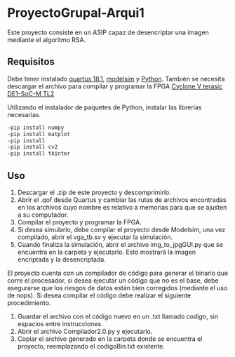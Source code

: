 # ProyectoGrupal-Arqui1
Este proyecto consiste en un ASIP capaz de desencriptar una imagen mediante el algoritmo RSA.

## Requisitos

Debe tener instalado [quartus 18.1](https://www.intel.com/content/www/us/en/programmable/downloads/download-center.html), [modelsim](https://www.intel.com/content/www/us/en/software/programmable/quartus-prime/model-sim.html) y [Python](https://www.python.org/downloads/). También se necesita descargar el archivo para compilar y programar la FPGA [Cyclone V terasic DE1-SoC-M TL2](https://www.intel.com/content/www/us/en/programmable/downloads/download-center.html) 

Utilizando el instalador de paquetes de Python, instalar las librerías necesarias.

```bash
-pip install numpy
-pip install matplot
-pip install 
-pip install cv2 
-pip install tkinter
```

## Uso
1. Descargar el .zip de este proyecto y descomprimirlo.
2. Abrir el .qof desde Quartus y cambiar las rutas de archivos encontradas en los archivos cuyo nombre es relativo a memorias para que se ajusten a su computador.
3. Compilar el proyecto y programar la FPGA.
4. Si desea simularlo, debe compilar el proyecto desde Modelsim, una vez compilado, abrir el vga_tb.sv y ejecutar la simulación.
5. Cuando finaliza la simulación, abrir el archivo img_to_jpgGUI.py que se encuentra en la carpeta y ejecutarlo. Esto mostrará la imagen encriptada y la desencriptada.

El proyecto cuenta con un compilador de código para generar el binario que corre el procesador, si desea ejecutar un código que no es el base, debe asegurarse que los riesgos de datos están bien corregidos (mediante el uso de nops). Si desea compilar el código debe realizar el siguiente procedimiento.

1. Guardar el archivo con el código nuevo en un .txt llamado _codigo_, sin espacios entre instrucciones.
2. Abrir el archivo Compilador2.0.py y ejecutarlo.
3. Copiar el archivo generado en la carpeta donde se encuentra el proyecto, reemplazando el codigoBin.txt existente.

